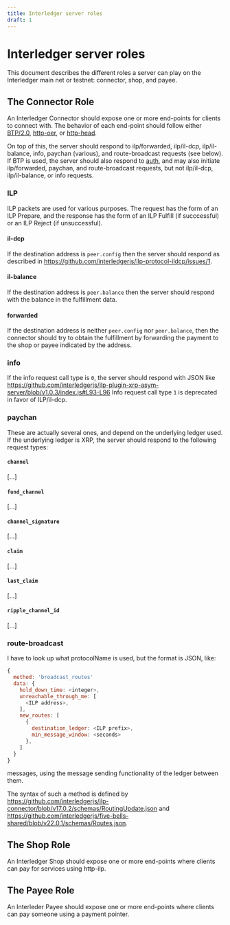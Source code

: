 ```yaml
---
title: Interledger server roles
draft: 1
---
```

# Interledger server roles

This document describes the different roles a server can play on the Interledger main net or testnet: connector, shop, and payee.

## The Connector Role

An Interledger Connector should expose one or more end-points for clients to connect with. The behavior of each end-point should
follow either [BTP/2.0](https://github.com/interledger/rfcs/pull/360), [http-oer](https://github.com/interledger/rfcs/pull/349#issuecomment-350914252), or [http-head](https://github.com/interledger/rfcs/blob/de237e8b9250d83d5e9d9dec58e7aca88c887b57/0000-ilp-over-http.md).

On top of this, the server should respond to ilp/forwarded, ilp/il-dcp, ilp/il-balance, info, paychan (various), and route-broadcast requests (see below). If BTP is used, the server should also respond to [auth](https://github.com/interledger/rfcs/pull/372), and may also initiate ilp/forwarded, paychan, and route-broadcast requests, but not ilp/il-dcp, ilp/il-balance, or info requests.

### ILP
ILP packets are used for various purposes. The request has the form of an ILP Prepare, and the response has the form of an ILP Fulfill (if succcessful) or an ILP Reject (if unsuccessful).

#### il-dcp
If the destination address is `peer.config` then the server should respond as described in https://github.com/interledgerjs/ilp-protocol-ildcp/issues/1.

#### il-balance
If the destination address is `peer.balance` then the server should respond with the balance in the fulfillment data.

#### forwarded
If the destination address is neither `peer.config` nor `peer.balance`, then the connector should try to obtain the fulfillment by forwarding the payment to the shop or payee indicated by the address.

### info
If the info request call type is `0`, the server should respond with JSON like https://github.com/interledgerjs/ilp-plugin-xrp-asym-server/blob/v1.0.3/index.js#L93-L96
Info request call type `1` is deprecated in favor of ILP/il-dcp.

### paychan
These are actually several ones, and depend on the underlying ledger used. If the underlying ledger is XRP, the server should respond to the following request types:
#### `channel`
[...]

#### `fund_channel`
[...]

#### `channel_signature`
[...]

#### `claim`
[...]

#### `last_claim`
[...]

#### `ripple_channel_id`
[...]

### route-broadcast
I have to look up what protocolName is used, but the format is JSON, like:
```js
{
  method: 'broadcast_routes'
  data: {
    hold_down_time: <integer>,
    unreachable_through_me: [
      <ILP address>,
    ],
    new_routes: [
      {
        destination_ledger: <ILP prefix>,
        min_message_window: <seconds>
      },
    ]
  }
}
```
 messages, using the message sending functionality of the ledger between them.

The syntax of such a method is defined by https://github.com/interledgerjs/ilp-connector/blob/v17.0.2/schemas/RoutingUpdate.json and https://github.com/interledgerjs/five-bells-shared/blob/v22.0.1/schemas/Routes.json.
## The Shop Role

An Interledger Shop should expose one or more end-points where clients can pay for services using http-ilp.

## The Payee Role

An Interleder Payee should expose one or more end-points where clients can pay someone using a payment pointer.
